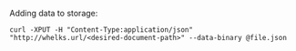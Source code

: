 Adding data to storage:

    curl -XPUT -H "Content-Type:application/json" "http://whelks.url/<desired-document-path>" --data-binary @file.json
